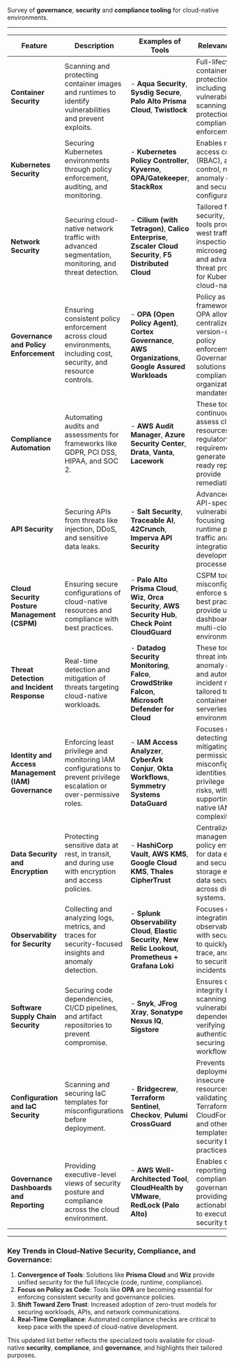 Survey of **governance**, **security** and **compliance tooling** for cloud-native environments.

---

| **Feature**                 | **Description**                                                                                              | **Examples of Tools**                                                                                          | **Relevance/Details**                                                                                                                                                                                                                               |
|-----------------------------|----------------------------------------------------------------------------------------------------------|--------------------------------------------------------------------------------------------------------------|---------------------------------------------------------------------------------------------------------------------------------------------------------------------------------------------------------------------------------------------------|
| **Container Security**      | Scanning and protecting container images and runtimes to identify vulnerabilities and prevent exploits.    | - **Aqua Security**, **Sysdig Secure**, **Palo Alto Prisma Cloud**, **Twistlock**                             | Full-lifecycle container protection including vulnerability scanning, runtime protection, and compliance enforcement.                                                                                                                             |
| **Kubernetes Security**     | Securing Kubernetes environments through policy enforcement, auditing, and monitoring.                    | - **Kubernetes Policy Controller**, **Kyverno**, **OPA/Gatekeeper**, **StackRox**                             | Enables role-based access control (RBAC), admission control, runtime anomaly detection, and secure cluster configurations.                                                                                                                       |
| **Network Security**        | Securing cloud-native network traffic with advanced segmentation, monitoring, and threat detection.       | - **Cilium (with Tetragon)**, **Calico Enterprise**, **Zscaler Cloud Security**, **F5 Distributed Cloud**       | Tailored for security, these tools provide east-west traffic inspection, secure microsegmentation, and advanced threat protection for Kubernetes and cloud-native apps.                                                                            |
| **Governance and Policy Enforcement** | Ensuring consistent policy enforcement across cloud environments, including cost, security, and resource controls.  | - **OPA (Open Policy Agent)**, **Cortex Governance**, **AWS Organizations**, **Google Assured Workloads**      | Policy as Code frameworks like OPA allow centralized, version-controlled policy enforcement. Governance solutions ensure compliance with organizational mandates.                                                                                  |
| **Compliance Automation**   | Automating audits and assessments for frameworks like GDPR, PCI DSS, HIPAA, and SOC 2.                   | - **AWS Audit Manager**, **Azure Security Center**, **Drata**, **Vanta**, **Lacework**                        | These tools continuously assess cloud resources against regulatory requirements, generate audit-ready reports, and provide remediation steps.                                                                                                     |
| **API Security**            | Securing APIs from threats like injection, DDoS, and sensitive data leaks.                               | - **Salt Security**, **Traceable AI**, **42Crunch**, **Imperva API Security**                                 | Advanced tools for API-specific vulnerabilities, focusing on runtime protection, traffic analysis, and integration into development processes.                                                                                                     |
| **Cloud Security Posture Management (CSPM)** | Ensuring secure configurations of cloud-native resources and compliance with best practices.                          | - **Palo Alto Prisma Cloud**, **Wiz**, **Orca Security**, **AWS Security Hub**, **Check Point CloudGuard**     | CSPM tools detect misconfigurations, enforce security best practices, and provide unified dashboards for multi-cloud environments.                                                                                                                |
| **Threat Detection and Incident Response** | Real-time detection and mitigation of threats targeting cloud-native workloads.                                | - **Datadog Security Monitoring**, **Falco**, **CrowdStrike Falcon**, **Microsoft Defender for Cloud**         | These tools provide threat intelligence, anomaly detection, and automated incident response tailored to containerized and serverless environments.                                                                                                |
| **Identity and Access Management (IAM) Governance** | Enforcing least privilege and monitoring IAM configurations to prevent privilege escalation or over-permissive roles. | - **IAM Access Analyzer**, **CyberArk Conjur**, **Okta Workflows**, **Symmetry Systems DataGuard**             | Focuses on detecting and mitigating over-permissions, misconfigured identities, and privilege escalation risks, with tools supporting cloud-native IAM complexity.                                                                                |
| **Data Security and Encryption** | Protecting sensitive data at rest, in transit, and during use with encryption and access policies.                        | - **HashiCorp Vault**, **AWS KMS**, **Google Cloud KMS**, **Thales CipherTrust**                               | Centralized key management, policy enforcement for data encryption, and secure secret storage ensure data security across distributed systems.                                                                                                     |
| **Observability for Security** | Collecting and analyzing logs, metrics, and traces for security-focused insights and anomaly detection.                    | - **Splunk Observability Cloud**, **Elastic Security**, **New Relic Lookout**, **Prometheus + Grafana Loki**   | Focuses on integrating observability data with security tools to quickly detect, trace, and respond to security incidents.                                                                                                                        |
| **Software Supply Chain Security** | Securing code dependencies, CI/CD pipelines, and artifact repositories to prevent compromise.                          | - **Snyk**, **JFrog Xray**, **Sonatype Nexus IQ**, **Sigstore**                                               | Ensures code integrity by scanning for vulnerabilities in dependencies, verifying artifact authenticity, and securing the CI/CD workflow.                                                                                                         |
| **Configuration and IaC Security** | Scanning and securing IaC templates for misconfigurations before deployment.                                            | - **Bridgecrew**, **Terraform Sentinel**, **Checkov**, **Pulumi CrossGuard**                                  | Prevents deployment of insecure cloud resources by validating Terraform, CloudFormation, and other IaC templates against security best practices.                                                                                                |
| **Governance Dashboards and Reporting** | Providing executive-level views of security posture and compliance across the cloud environment.                    | - **AWS Well-Architected Tool**, **CloudHealth by VMware**, **RedLock (Palo Alto)**                            | Enables centralized reporting of compliance and governance, providing actionable insights to executives and security teams.                                                                                                                        |

---

### **Key Trends in Cloud-Native Security, Compliance, and Governance:**
1. **Convergence of Tools**: Solutions like **Prisma Cloud** and **Wiz** provide unified security for the full lifecycle (code, runtime, compliance).
2. **Focus on Policy as Code**: Tools like **OPA** are becoming essential for enforcing consistent security and governance policies.
3. **Shift Toward Zero Trust**: Increased adoption of zero-trust models for securing workloads, APIs, and network communications.
4. **Real-Time Compliance**: Automated compliance checks are critical to keep pace with the speed of cloud-native development.

This updated list better reflects the specialized tools available for cloud-native **security**, **compliance**, and **governance**, and highlights their tailored purposes.
